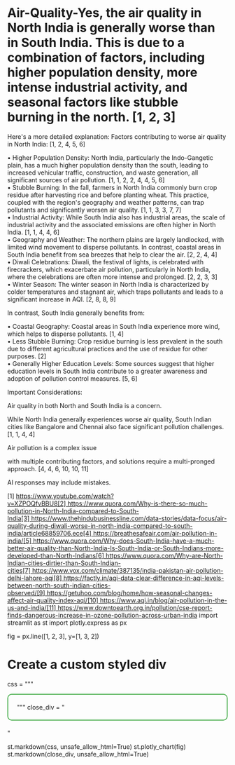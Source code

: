 # Air-Quality-Yes, the air quality in North India is generally worse than in South India. This is due to a combination of factors, including higher population density, more intense industrial activity, and seasonal factors like stubble burning in the north. [1, 2, 3]  
Here's a more detailed explanation: 
Factors contributing to worse air quality in North India: [1, 2, 4, 5, 6]  

• Higher Population Density: North India, particularly the Indo-Gangetic plain, has a much higher population density than the south, leading to increased vehicular traffic, construction, and waste generation, all significant sources of air pollution. [1, 1, 2, 2, 4, 4, 5, 6]  
• Stubble Burning: In the fall, farmers in North India commonly burn crop residue after harvesting rice and before planting wheat. This practice, coupled with the region's geography and weather patterns, can trap pollutants and significantly worsen air quality. [1, 1, 3, 3, 7, 7]  
• Industrial Activity: While South India also has industrial areas, the scale of industrial activity and the associated emissions are often higher in North India. [1, 1, 4, 4, 6]  
• Geography and Weather: The northern plains are largely landlocked, with limited wind movement to disperse pollutants. In contrast, coastal areas in South India benefit from sea breezes that help to clear the air. [2, 2, 4, 4]  
• Diwali Celebrations: Diwali, the festival of lights, is celebrated with firecrackers, which exacerbate air pollution, particularly in North India, where the celebrations are often more intense and prolonged. [2, 2, 3, 3]  
• Winter Season: The winter season in North India is characterized by colder temperatures and stagnant air, which traps pollutants and leads to a significant increase in AQI. [2, 8, 8, 9]  

In contrast, South India generally benefits from: 

• Coastal Geography: Coastal areas in South India experience more wind, which helps to disperse pollutants. [1, 4]  
• Less Stubble Burning: Crop residue burning is less prevalent in the south due to different agricultural practices and the use of residue for other purposes. [2]  
• Generally Higher Education Levels: Some sources suggest that higher education levels in South India contribute to a greater awareness and adoption of pollution control measures. [5, 6]  

Important Considerations: 

Air quality in both North and South India is a concern. 

While North India generally experiences worse air quality, South Indian cities like Bangalore and Chennai also face significant pollution challenges. [1, 1, 4, 4]  

Air pollution is a complex issue 

with multiple contributing factors, and solutions require a multi-pronged approach. [4, 4, 6, 10, 10, 11]  

AI responses may include mistakes.

[1] https://www.youtube.com/watch?v=XZPOQfvBBU8[2] https://www.quora.com/Why-is-there-so-much-pollution-in-North-India-compared-to-South-India[3] https://www.thehindubusinessline.com/data-stories/data-focus/air-quality-during-diwali-worse-in-north-india-compared-to-south-india/article68859706.ece[4] https://breathesafeair.com/air-pollution-in-india/[5] https://www.quora.com/Why-does-South-India-have-a-much-better-air-quality-than-North-India-Is-South-India-or-South-Indians-more-developed-than-North-Indians[6] https://www.quora.com/Why-are-North-Indian-cities-dirtier-than-South-Indian-cities[7] https://www.vox.com/climate/387135/india-pakistan-air-pollution-delhi-lahore-aqi[8] https://factly.in/aqi-data-clear-difference-in-aqi-levels-between-north-south-indian-cities-observed/[9] https://getuhoo.com/blog/home/how-seasonal-changes-affect-air-quality-index-aqi/[10] https://www.aqi.in/blog/air-pollution-in-the-us-and-india/[11] https://www.downtoearth.org.in/pollution/cse-report-finds-dangerous-increase-in-ozone-pollution-across-urban-india
import streamlit as st
import plotly.express as px

fig = px.line([1, 2, 3], y=[1, 3, 2])

# Create a custom styled div
css = """
<div style='border: 2px solid #4CAF50; border-radius: 10px; padding: 20px; margin-bottom: 20px;'>
"""
close_div = "</div>"

st.markdown(css, unsafe_allow_html=True)
st.plotly_chart(fig)
st.markdown(close_div, unsafe_allow_html=True)
